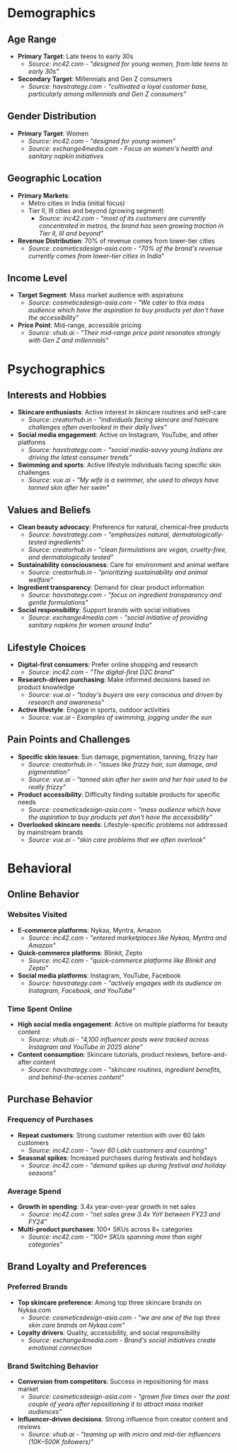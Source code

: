 # Demographics

## Age Range
- **Primary Target**: Late teens to early 30s
  - *Source: inc42.com - "designed for young women, from late teens to early 30s"*
- **Secondary Target**: Millennials and Gen Z consumers
  - *Source: havstrategy.com - "cultivated a loyal customer base, particularly among millennials and Gen Z consumers"*

## Gender Distribution
- **Primary Target**: Women
  - *Source: inc42.com - "designed for young women"*
  - *Source: exchange4media.com - Focus on women's health and sanitary napkin initiatives*

## Geographic Location
- **Primary Markets**: 
  - Metro cities in India (initial focus)
  - Tier II, III cities and beyond (growing segment)
    - *Source: inc42.com - "most of its customers are currently concentrated in metros, the brand has seen growing traction in Tier II, III and beyond"*
- **Revenue Distribution**: 70% of revenue comes from lower-tier cities
  - *Source: cosmeticsdesign-asia.com - "70% of the brand's revenue currently comes from lower-tier cities in India"*

## Income Level
- **Target Segment**: Mass market audience with aspirations
  - *Source: cosmeticsdesign-asia.com - "We cater to this mass audience which have the aspiration to buy products yet don't have the accessibility"*
- **Price Point**: Mid-range, accessible pricing
  - *Source: vhub.ai - "Their mid-range price point resonates strongly with Gen Z and millennials"*



# Psychographics

## Interests and Hobbies
- **Skincare enthusiasts**: Active interest in skincare routines and self-care
  - *Source: creatorhub.in - "individuals facing skincare and haircare challenges often overlooked in their daily lives"*
- **Social media engagement**: Active on Instagram, YouTube, and other platforms
  - *Source: havstrategy.com - "social media-savvy young Indians are driving the latest consumer trends"*
- **Swimming and sports**: Active lifestyle individuals facing specific skin challenges
  - *Source: vue.ai - "My wife is a swimmer, she used to always have tanned skin after her swim"*

## Values and Beliefs
- **Clean beauty advocacy**: Preference for natural, chemical-free products
  - *Source: havstrategy.com - "emphasizes natural, dermatologically-tested ingredients"*
  - *Source: creatorhub.in - "clean formulations are vegan, cruelty-free, and dermatologically tested"*
- **Sustainability consciousness**: Care for environment and animal welfare
  - *Source: creatorhub.in - "prioritizing sustainability and animal welfare"*
- **Ingredient transparency**: Demand for clear product information
  - *Source: havstrategy.com - "focus on ingredient transparency and gentle formulations"*
- **Social responsibility**: Support brands with social initiatives
  - *Source: exchange4media.com - "social initiative of providing sanitary napkins for women around India"*

## Lifestyle Choices
- **Digital-first consumers**: Prefer online shopping and research
  - *Source: inc42.com - "The digital-first D2C brand"*
- **Research-driven purchasing**: Make informed decisions based on product knowledge
  - *Source: vue.ai - "today's buyers are very conscious and driven by research and awareness"*
- **Active lifestyle**: Engage in sports, outdoor activities
  - *Source: vue.ai - Examples of swimming, jogging under the sun*

## Pain Points and Challenges
- **Specific skin issues**: Sun damage, pigmentation, tanning, frizzy hair
  - *Source: creatorhub.in - "issues like frizzy hair, sun damage, and pigmentation"*
  - *Source: vue.ai - "tanned skin after her swim and her hair used to be really frizzy"*
- **Product accessibility**: Difficulty finding suitable products for specific needs
  - *Source: cosmeticsdesign-asia.com - "mass audience which have the aspiration to buy products yet don't have the accessibility"*
- **Overlooked skincare needs**: Lifestyle-specific problems not addressed by mainstream brands
  - *Source: vue.ai - "skin care problems that we often overlook"*



# Behavioral

## Online Behavior

### Websites Visited
- **E-commerce platforms**: Nykaa, Myntra, Amazon
  - *Source: inc42.com - "entered marketplaces like Nykaa, Myntra and Amazon"*
- **Quick-commerce platforms**: Blinkit, Zepto
  - *Source: inc42.com - "quick-commerce platforms like Blinkit and Zepto"*
- **Social media platforms**: Instagram, YouTube, Facebook
  - *Source: havstrategy.com - "actively engages with its audience on Instagram, Facebook, and YouTube"*

### Time Spent Online
- **High social media engagement**: Active on multiple platforms for beauty content
  - *Source: vhub.ai - "4,100 influencer posts were tracked across Instagram and YouTube in 2025 alone"*
- **Content consumption**: Skincare tutorials, product reviews, before-and-after content
  - *Source: havstrategy.com - "skincare routines, ingredient benefits, and behind-the-scenes content"*

## Purchase Behavior

### Frequency of Purchases
- **Repeat customers**: Strong customer retention with over 60 lakh customers
  - *Source: inc42.com - "over 60 Lakh customers and counting"*
- **Seasonal spikes**: Increased purchases during festivals and holidays
  - *Source: inc42.com - "demand spikes up during festival and holiday seasons"*

### Average Spend
- **Growth in spending**: 3.4x year-over-year growth in net sales
  - *Source: inc42.com - "net sales grew 3.4x YoY between FY23 and FY24"*
- **Multi-product purchases**: 100+ SKUs across 8+ categories
  - *Source: inc42.com - "100+ SKUs spanning more than eight categories"*

## Brand Loyalty and Preferences

### Preferred Brands
- **Top skincare preference**: Among top three skincare brands on Nykaa.com
  - *Source: cosmeticsdesign-asia.com - "we are one of the top three skin care brands on Nykaa.com"*
- **Loyalty drivers**: Quality, accessibility, and social responsibility
  - *Source: exchange4media.com - Brand's social initiatives create emotional connection*

### Brand Switching Behavior
- **Conversion from competitors**: Success in repositioning for mass market
  - *Source: cosmeticsdesign-asia.com - "grown five times over the past couple of years after repositioning it to attract mass market audiences"*
- **Influencer-driven decisions**: Strong influence from creator content and reviews
  - *Source: vhub.ai - "teaming up with micro and mid-tier influencers (10K–500K followers)"*
